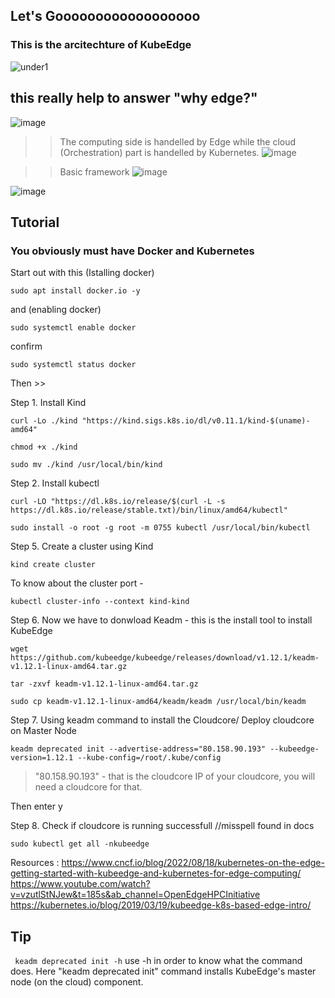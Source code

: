 ## Let's Goooooooooooooooooo


### This is the arcitechture of KubeEdge
![under1](https://github.com/1Shubham7/understanding-KubeEdge/assets/116020663/1e52665f-db37-45b4-bed9-1c54b8b4472f)

## this really help to answer "why edge?"
![image](https://github.com/1Shubham7/understanding-KubeEdge/assets/116020663/39e25b75-0482-4bac-b845-3e46fa7b77ac)

>> The computing side is handelled by Edge while the cloud (Orchestration) part is handelled by Kubernetes.
![image](https://github.com/1Shubham7/understanding-KubeEdge/assets/116020663/e674c901-a0bd-47fb-870d-155ac9e3074e)

>> Basic framework
![image](https://github.com/1Shubham7/understanding-KubeEdge/assets/116020663/0edc65b1-8b03-4cda-be43-bee42557a9bd)

![image](https://github.com/1Shubham7/understanding-KubeEdge/assets/116020663/aa64dece-84f9-47bd-84f5-283950b5e72f)




## Tutorial

### You obviously must have Docker and Kubernetes

Start out with this (Istalling docker)

```
sudo apt install docker.io -y
```

and (enabling docker)

```
sudo systemctl enable docker
```

confirm

```
sudo systemctl status docker
```

Then >>

Step 1. Install Kind
```
curl -Lo ./kind "https://kind.sigs.k8s.io/dl/v0.11.1/kind-$(uname)-amd64"
```
```
chmod +x ./kind
```
```
sudo mv ./kind /usr/local/bin/kind
```

Step 2. Install kubectl

```
curl -LO "https://dl.k8s.io/release/$(curl -L -s https://dl.k8s.io/release/stable.txt)/bin/linux/amd64/kubectl"
```

```
sudo install -o root -g root -m 0755 kubectl /usr/local/bin/kubectl
```

Step 5. Create a cluster using Kind
```
kind create cluster
```

To know about the cluster port -
```
kubectl cluster-info --context kind-kind
```

Step 6. Now we have to donwload Keadm - this is the install tool to install KubeEdge
```
wget https://github.com/kubeedge/kubeedge/releases/download/v1.12.1/keadm-v1.12.1-linux-amd64.tar.gz
```
```
tar -zxvf keadm-v1.12.1-linux-amd64.tar.gz
```
```
sudo cp keadm-v1.12.1-linux-amd64/keadm/keadm /usr/local/bin/keadm
```

Step 7. Using keadm command to install the Cloudcore/ Deploy cloudcore on Master Node

```
keadm deprecated init --advertise-address="80.158.90.193" --kubeedge-version=1.12.1 --kube-config=/root/.kube/config
```

> "80.158.90.193" - that is the cloudcore IP of your cloudcore, you will need a cloudcore for that.

Then enter y

Step 8. Check if cloudcore is running successfull   //misspell found in docs

```
sudo kubectl get all -nkubeedge
```


Resources :
https://www.cncf.io/blog/2022/08/18/kubernetes-on-the-edge-getting-started-with-kubeedge-and-kubernetes-for-edge-computing/
https://www.youtube.com/watch?v=vzutlStNJew&t=185s&ab_channel=OpenEdgeHPCInitiative
https://kubernetes.io/blog/2019/03/19/kubeedge-k8s-based-edge-intro/


## Tip

` keadm deprecated init -h` use -h in order to know what the command does. Here "keadm deprecated init" command installs KubeEdge's master node (on the cloud) component.

